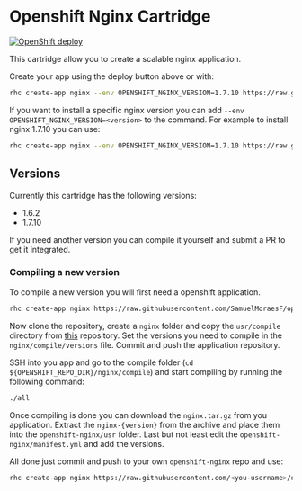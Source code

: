 # Openshift Nginx Cartridge
[![OpenShift deploy](https://img.shields.io/badge/openshift-deploy-red.svg?style=flat-square)](https://openshift.redhat.com/app/console/application_type/custom?cartridges%5B%5D=https%3A%2F%2Fraw.githubusercontent.com%2FSamuelMoraesF%2Fopenshift-nginx%2Fmaster%2Fopenshift-cartridge-nginx)

This cartridge allow you to create a scalable nginx application.

Create your app using the deploy button above or with:

```BASH
rhc create-app nginx --env OPENSHIFT_NGINX_VERSION=1.7.10 https://raw.githubusercontent.com/SamuelMoraesF/openshift-nginx/master/openshift-cartridge-nginx
```

If you want to install a specific nginx version you can add `--env OPENSHIFT_NGINX_VERSION=<version>` to the command.
For example to install nginx 1.7.10 you can use:
```BASH
rhc create-app nginx --env OPENSHIFT_NGINX_VERSION=1.7.10 https://raw.githubusercontent.com/SamuelMoraesF/openshift-nginx/master/openshift-cartridge-nginx
```

## Versions
Currently this cartridge has the following versions:
- 1.6.2
- 1.7.10

If you need another version you can compile it yourself and submit a PR to get it integrated.

### Compiling a new version
To compile a new version you will first need a openshift application.
```BASH
rhc create-app nginx https://raw.githubusercontent.com/SamuelMoraesF/openshift-nginx/master/openshift-cartridge-nginx
```

Now clone the repository, create a `nginx` folder and copy the `usr/compile` directory from [this](https://github.com/boekkooi/openshift-cartridge-nginx) repository.
Set the versions you need to compile in the `nginx/compile/versions` file. Commit and push the application repository.
  
SSH into you app and go to the compile folder (`cd ${OPENSHIFT_REPO_DIR}/nginx/compile`) and start compiling by running the following command:
```BASH
./all
```
Once compiling is done you can download the `nginx.tar.gz` from you application. 
Extract the `nginx-{version}` from the archive and place them into the `openshift-nginx/usr` folder.
Last but not least edit the `openshift-nginx/manifest.yml` and add the versions.

All done just commit and push to your own `openshift-nginx` repo and use:
```BASH
rhc create-app nginx https://raw.githubusercontent.com/<you-username>/openshift-nginx/master/openshift-cartridge-nginx
```
